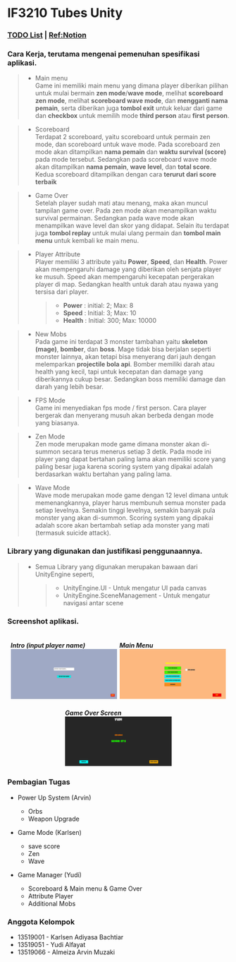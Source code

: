# IF3210 Tubes Unity

### [TODO List](https://docs.google.com/document/d/1yY7RmJD9YZGf-wmjpBxvo6hABxueVf9PcHD9u6ccxvM/edit?usp=sharing) | [Ref:Notion](https://momentous-ring-807.notion.site/Agate-Survival-Shooter-b27ea3ef2545482bb10e2e0cda1bbc10)

### Cara Kerja, terutama mengenai pemenuhan spesifikasi aplikasi.

> -   Main menu  
>     Game ini memiliki main menu yang dimana player diberikan pilihan untuk mulai bermain **zen mode**/**wave mode**, melihat **scoreboard zen mode**, melihat **scoreboard wave mode**, dan **mengganti nama pemain**, serta diberikan juga **tombol exit** untuk keluar dari game dan **checkbox** untuk memilih mode **third person** atau **first person**.

> -   Scoreboard  
>     Terdapat 2 scoreboard, yaitu scoreboard untuk permain zen mode, dan scoreboard untuk wave mode. Pada scoreboard zen mode akan ditampilkan **nama pemain** dan **waktu survival (score)** pada mode tersebut. Sedangkan pada scoreboard wave mode akan ditampilkan **nama pemain**, **wave level**, dan **total score**. Kedua scoreboard ditampilkan dengan cara **terurut dari score terbaik**

> -   Game Over  
>     Setelah player sudah mati atau menang, maka akan muncul tampilan game over. Pada zen mode akan menampilkan waktu survival permainan. Sedangkan pada wave mode akan menampilkan wave level dan skor yang didapat. Selain itu terdapat juga **tombol replay** untuk mulai ulang permain dan **tombol main menu** untuk kembali ke main menu.

> -   Player Attribute  
>     Player memiliki 3 attribute yaitu **Power**, **Speed**, dan **Health**. Power akan mempengaruhi damage yang diberikan oleh senjata player ke musuh. Speed akan mempengaruhi kecepatan pergerakan player di map. Sedangkan health untuk darah atau nyawa yang tersisa dari player.
>     > -   **Power** : initial: 2; Max: 8
>     > -   **Speed** : Initial: 3; Max: 10
>     > -   **Health** : Initial: 300; Max: 10000

> -   New Mobs  
>     Pada game ini terdapat 3 monster tambahan yaitu **skeleton (mage)**, **bomber**, dan **boss**. Mage tidak bisa berjalan seperti monster lainnya, akan tetapi bisa menyerang dari jauh dengan melemparkan **projectile bola api**. Bomber memiliki darah atau health yang kecil, tapi untuk kecepatan dan damage yang diberikannya cukup besar. Sedangkan boss memiliki damage dan darah yang lebih besar.

> -   FPS Mode  
>     Game ini menyediakan fps mode / first person. Cara player bergerak dan menyerang musuh akan berbeda dengan mode yang biasanya.

> -   Zen Mode <br>
>     Zen mode merupakan mode game dimana monster akan di-summon secara terus menerus setiap 3 detik. Pada mode ini player yang dapat bertahan paling lama akan memiliki score yang paling besar juga karena scoring system yang dipakai adalah berdasarkan waktu bertahan yang paling lama.

> -   Wave Mode <br>
>     Wave mode merupakan mode game dengan 12 level dimana untuk memenangkannya, player harus membunuh semua monster pada setiap levelnya. Semakin tinggi levelnya, semakin banyak pula monster yang akan di-summon. Scoring system yang dipakai adalah score akan bertambah setiap ada monster yang mati (termasuk suicide attack).

### Library yang digunakan dan justifikasi penggunaannya.

> -   Semua Library yang digunakan merupakan bawaan dari UnityEngine seperti,
>     > -   UnityEngine.UI - Untuk mengatur UI pada canvas
>     > -   UnityEngine.SceneManagement - Untuk mengatur navigasi antar scene

### Screenshot aplikasi.

<div style="display:flex; flex-wrap: wrap; gap: 1%; justify-content:center">

<div style="width: 48%;">
<h5 style="margin-bottom:0;">Intro (input player name)</h5>
<img src="Screenshot/intro.png" />
</div>

<div style="width: 48%;">
<h5 style="margin-bottom:0;">Main Menu</h5>
<img src="Screenshot/menu.png" />
</div>

<div style="width: 48%;">
<h5 style="margin-bottom:0;">Game Over Screen</h5>
<img src="Screenshot/game-over.png" />
</div>

</div>

### Pembagian Tugas

-   Power Up System (Arvin)

    -   Orbs
    -   Weapon Upgrade

-   Game Mode (Karlsen)

    -   save score
    -   Zen
    -   Wave

-   Game Manager (Yudi)
    -   Scoreboard & Main menu & Game Over
    -   Attribute Player
    -   Additional Mobs

### Anggota Kelompok

-   13519001 - Karlsen Adiyasa Bachtiar
-   13519051 - Yudi Alfayat
-   13519066 - Almeiza Arvin Muzaki
